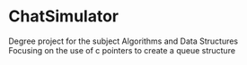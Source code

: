 # ChatSimulator
Degree project for the subject Algorithms and Data Structures  
Focusing on the use of c pointers to create a queue structure
